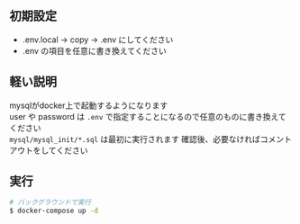 ## 初期設定
* .env.local → copy → .env にしてください
* .env の項目を任意に書き換えてください

## 軽い説明
mysqlがdocker上で起動するようになります  
user や password は `.env` で指定することになるので任意のものに書き換えてください  
`mysql/mysql_init/*.sql` は最初に実行されます 確認後、必要なければコメントアウトをしてください 

## 実行
```bash
# バックグラウンドで実行
$ docker-compose up -d
```
